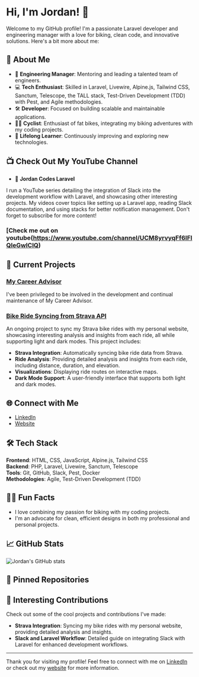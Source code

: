 # Hi, I'm Jordan! 👋

Welcome to my GitHub profile! I'm a passionate Laravel developer and engineering manager with a love for biking, clean code, and innovative solutions. Here's a bit more about me:

## 🚀 About Me

- 🌟 **Engineering Manager**: Mentoring and leading a talented team of engineers.
- 💻 **Tech Enthusiast**: Skilled in Laravel, Livewire, Alpine.js, Tailwind CSS, Sanctum, Telescope, the TALL stack, Test-Driven Development (TDD) with Pest, and Agile methodologies.
- 🛠 **Developer**: Focused on building scalable and maintainable applications.
- 🚴‍♂️ **Cyclist**: Enthusiast of fat bikes, integrating my biking adventures with my coding projects.
- 🌱 **Lifelong Learner**: Continuously improving and exploring new technologies.

## 📺 Check Out My YouTube Channel

- 🎥 **Jordan Codes Laravel**

I run a YouTube series detailing the integration of Slack into the development workflow with Laravel, and showcasing other interesting projects. My videos cover topics like setting up a Laravel app, reading Slack documentation, and using stacks for better notification management. Don't forget to subscribe for more content!

### [Check me out on youtube(https://www.youtube.com/channel/UCM8yrvyqFf6IFlQIeGwIClQ)
## 🔭 Current Projects

### [My Career Advisor](https://www.mycareeradvisor.com)

I've been privileged to be involved in the development and continual maintenance of My Career Advisor.

### [Bike Ride Syncing from Strava API](https://www.jordanpartridge.us/bike)

An ongoing project to sync my Strava bike rides with my personal website, showcasing interesting analysis and insights from each ride, all while supporting light and dark modes. This project includes:

- **Strava Integration**: Automatically syncing bike ride data from Strava.
- **Ride Analysis**: Providing detailed analysis and insights from each ride, including distance, duration, and elevation.
- **Visualizations**: Displaying ride routes on interactive maps.
- **Dark Mode Support**: A user-friendly interface that supports both light and dark modes.

## 🌐 Connect with Me

- [LinkedIn](https://www.linkedin.com/in/jordan-partridge-8284897/)
- [Website](http://www.jordanpartridge.com)

## 🛠 Tech Stack

**Frontend**: HTML, CSS, JavaScript, Alpine.js, Tailwind CSS  
**Backend**: PHP, Laravel, Livewire, Sanctum, Telescope  
**Tools**: Git, GitHub, Slack, Pest, Docker  
**Methodologies**: Agile, Test-Driven Development (TDD)

## 🚴‍♂️ Fun Facts

- I love combining my passion for biking with my coding projects.
- I'm an advocate for clean, efficient designs in both my professional and personal projects.

## 📈 GitHub Stats

<!-- Add your GitHub stats here, using a service like GitHub Readme Stats or a similar tool. Example: -->
![Jordan's GitHub stats](https://github-readme-stats.vercel.app/api?username=jordanpartridge&show_icons=true&theme=dark)

## 📌 Pinned Repositories

<!-- You can manually pin repositories on your GitHub profile or list some notable ones here -->

## 🌟 Interesting Contributions

Check out some of the cool projects and contributions I've made:

- **Strava Integration**: Syncing my bike rides with my personal website, providing detailed analysis and insights.
- **Slack and Laravel Workflow**: Detailed guide on integrating Slack with Laravel for enhanced development workflows.

---

Thank you for visiting my profile! Feel free to connect with me on [LinkedIn](https://www.linkedin.com/in/jordan-l-partridge/) or check out my [website](http://www.jordanpartridge.us) for more information.

